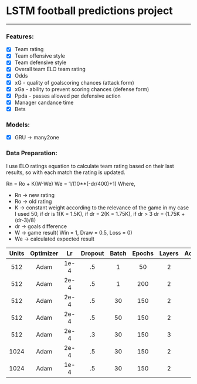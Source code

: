 # LSTM football predictions project
---

### __Features:__
- [x] Team rating 
- [x] Team offensive style
- [x] Team defensive style
- [x] Overall team ELO team rating 
- [x] Odds
- [x] xG - quality of goalscoring chances (attack form)
- [x] xGa - ability to prevent scoring chances (defense form) 
- [x] Ppda - passes allowed per defensive action 
- [x] Manager candance time
- [x] Bets

### __Models:__
- [x] GRU -> many2one

### __Data Preparation:__
  I use ELO ratings equation to calculate team rating based on their last results, so with each match the rating is updated.

  Rn = Ro + K(W-We)
  We = 1/(10**(-dr/400)+1)
  Where,
  - Rn -> new rating
  - Ro -> old rating
  - K -> constant weight according to the relevance of the game in my case I used 50, if dr is 1(K = 1.5K), if dr = 2(K = 1.75K), if dr > 3 dr = (1.75K + (dr-3)/8)
  - dr -> goals difference  
  - W -> game result( Win = 1, Draw = 0.5, Loss = 0) 
  - We -> calculated expected result

|Units| Optimizer | Lr | Dropout | Batch | Epochs | Layers | Accuracy |
|:---:|:---------:|:--:|:-------:|:-----:|:------:|:------:|:--------:|
| 512 |    Adam   |1e-4|    .5   |   1   |   50   |   2    |    65%   |
| 512 |    Adam   |2e-4|    .5   |   1   |   200  |   2    |    86%   |
| 512 |    Adam   |2e-4|    .5   |  30   |   150  |   2    |    85%   |
| 512 |    Adam   |2e-4|    .5   |  50   |   150  |   2    |    85%   |
| 512 |    Adam   |2e-4|    .3   |  30   |   150  |   3    |    85%   |
| 1024|    Adam   |2e-4|    .5   |  30   |   150  |   2    |    81%   |
| 1024|    Adam   |1e-4|    .5   |  30   |   150  |   2    |    81%   |

